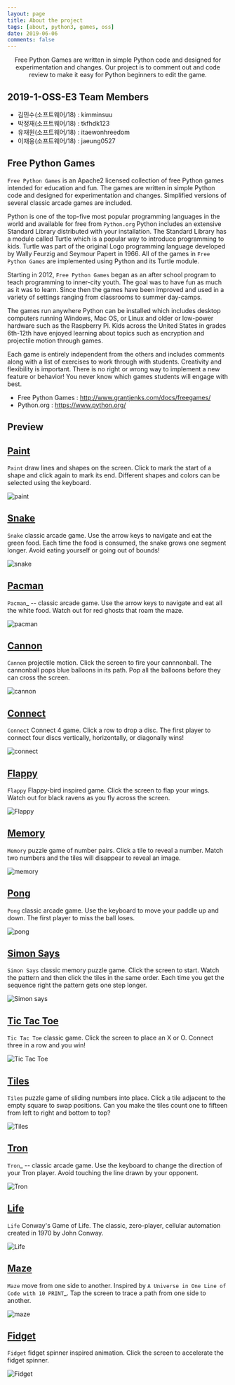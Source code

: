 ```yaml
---
layout: page
title: About the project
tags: [about, python3, games, oss]
date: 2019-06-06
comments: false
---
```

    
<center>Free Python Games are written in simple Python code and designed for experimentation and changes. Our project is to comment out and code review to make it easy for Python beginners to edit the game.</center>

## 2019-1-OSS-E3 Team Members

- 김민수(소프트웨어/18) : kimminsuu
- 박정재(소프트웨어/18) : tkfhdk123
- 유재원(소프트웨어/18) : itaewonhreedom
- 이재웅(소프트웨어/18) : jaeung0527

## Free Python Games


`Free Python Games` is an Apache2 licensed collection of free Python games
intended for education and fun. The games are written in simple Python code and
designed for experimentation and changes. Simplified versions of several
classic arcade games are included.

Python is one of the top-five most popular programming languages in the world
and available for free from `Python.org` Python
includes an extensive Standard Library distributed with your installation. The
Standard Library has a module called Turtle which is a popular way to introduce
programming to kids. Turtle was part of the original Logo programming language
developed by Wally Feurzig and Seymour Papert in 1966. All of the games in
`Free Python Games` are implemented using Python and its Turtle module.

Starting in 2012, `Free Python Games` began as an after school program to
teach programming to inner-city youth. The goal was to have fun as much as it
was to learn. Since then the games have been improved and used in a variety of
settings ranging from classrooms to summer day-camps.

The games run anywhere Python can be installed which includes desktop computers
running Windows, Mac OS, or Linux and older or low-power hardware such as the
Raspberry Pi. Kids across the United States in grades 6th-12th have enjoyed
learning about topics such as encryption and projectile motion through games.

Each game is entirely independent from the others and includes comments along
with a list of exercises to work through with students. Creativity and
flexibility is important. There is no right or wrong way to implement a new
feature or behavior! You never know which games students will engage with best.

- Free Python Games : <http://www.grantjenks.com/docs/freegames/>
- Python.org :  <https://www.python.org/>

## Preview

[**Paint**](http://www.grantjenks.com/docs/freegames/paint.html)
-----
`Paint` draw lines and shapes on the screen. Click to mark the start of a
shape and click again to mark its end. Different shapes and colors can be
selected using the keyboard.

 ![paint](http://www.grantjenks.com/docs/freegames/_static/paint.gif)

[**Snake**](http://www.grantjenks.com/docs/freegames/snake.html)
-----
`Snake` classic arcade game. Use the arrow keys to navigate and eat the
green food. Each time the food is consumed, the snake grows one segment
longer. Avoid eating yourself or going out of bounds!

![snake](http://www.grantjenks.com/docs/freegames/_static/snake.gif)
   
[**Pacman**](http://www.grantjenks.com/docs/freegames/pacman.html)
-----
`Pacman`_ -- classic arcade game. Use the arrow keys to navigate and eat all
the white food. Watch out for red ghosts that roam the maze.

![pacman](http://www.grantjenks.com/docs/freegames/_static/pacman.gif)

[**Cannon**](http://www.grantjenks.com/docs/freegames/cannon.html)
-----
`Cannon` projectile motion. Click the screen to fire your cannnonball. The
cannonball pops blue balloons in its path. Pop all the balloons before they can
cross the screen.

![cannon](http://www.grantjenks.com/docs/freegames/_static/cannon.gif)

[**Connect**](http://www.grantjenks.com/docs/freegames/connect.html)
-----
`Connect` Connect 4 game. Click a row to drop a disc. The first player to
connect four discs vertically, horizontally, or diagonally wins!

![connect](http://www.grantjenks.com/docs/freegames/_static/connect.gif)

[**Flappy**](http://www.grantjenks.com/docs/freegames/flappy.html)
-----
`Flappy` Flappy-bird inspired game. Click the screen to flap your
wings. Watch out for black ravens as you fly across the screen.

![Flappy](http://www.grantjenks.com/docs/freegames/_static/flappy.gif)

[**Memory**](http://www.grantjenks.com/docs/freegames/memory.html)
-----
`Memory` puzzle game of number pairs. Click a tile to reveal a
number. Match two numbers and the tiles will disappear to reveal an image.

![memory](http://www.grantjenks.com/docs/freegames/_static/memory.gif)

[**Pong**](http://www.grantjenks.com/docs/freegames/pong.html)
-----
`Pong` classic arcade game. Use the keyboard to move your paddle up and
down. The first player to miss the ball loses.

![pong](http://www.grantjenks.com/docs/freegames/_static/pong.gif)

[**Simon Says**](http://www.grantjenks.com/docs/freegames/simonsays.html)
-----
`Simon Says` classic memory puzzle game. Click the screen to start. Watch
the pattern and then click the tiles in the same order. Each time you get the
sequence right the pattern gets one step longer.

![Simon says](http://www.grantjenks.com/docs/freegames/_static/simonsays.gif)

[**Tic Tac Toe**](http://www.grantjenks.com/docs/freegames/tictactoe.html)
-----
`Tic Tac Toe` classic game. Click the screen to place an X or O. Connect
three in a row and you win!

![Tic Tac Toe](http://www.grantjenks.com/docs/freegames/_static/tictactoe.gif)
 

[**Tiles**](http://www.grantjenks.com/docs/freegames/tiles.html)
-----
`Tiles` puzzle game of sliding numbers into place. Click a tile adjacent to
the empty square to swap positions. Can you make the tiles count one to fifteen
from left to right and bottom to top?

![Tiles](http://www.grantjenks.com/docs/freegames/_static/tiles.gif)

[**Tron**](http://www.grantjenks.com/docs/freegames/tron.html)
-----
`Tron`_ -- classic arcade game. Use the keyboard to change the direction of
your Tron player. Avoid touching the line drawn by your opponent.

![Tron](http://www.grantjenks.com/docs/freegames/_static/tron.gif)

[**Life**](http://www.grantjenks.com/docs/freegames/life.html)
-----
`Life` Conway's Game of Life. The classic, zero-player, cellular automation
created in 1970 by John Conway.

![Life](http://www.grantjenks.com/docs/freegames/_static/life.gif)

[**Maze**](http://www.grantjenks.com/docs/freegames/maze.html)
-----
`Maze` move from one side to another. Inspired by `A Universe in One Line
of Code with 10 PRINT`_. Tap the screen to trace a path from one side to
another.

![maze](http://www.grantjenks.com/docs/freegames/_static/maze.gif)

[**Fidget**](http://www.grantjenks.com/docs/freegames/fidget.html)
-----
`Fidget` fidget spinner inspired animation. Click the screen to accelerate
the fidget spinner.

![Fidget](http://www.grantjenks.com/docs/freegames/_static/fidget.gif)



